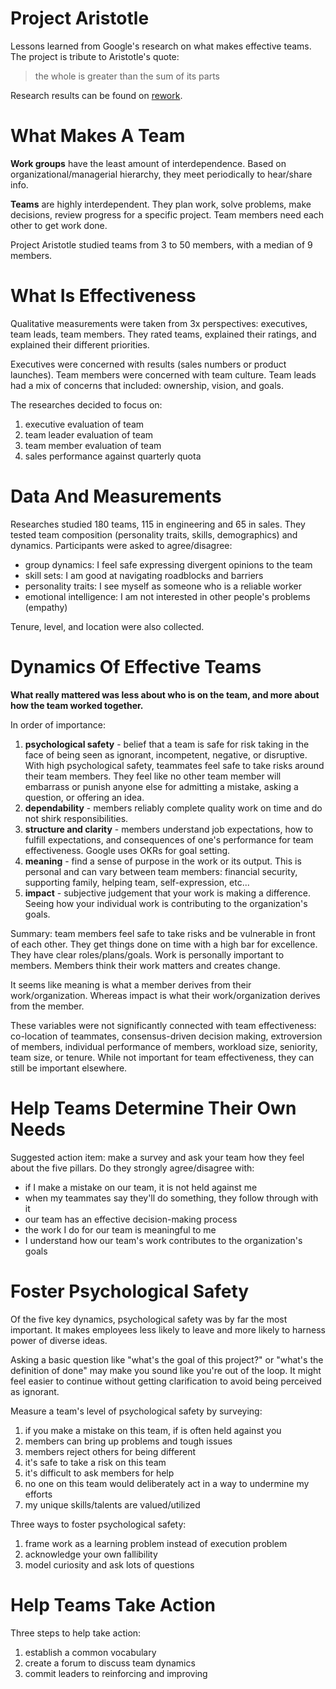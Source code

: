 # Project Aristotle

Lessons learned from Google's research on what makes effective teams. The project is tribute to
Aristotle's quote:

> the whole is greater than the sum of its parts

Research results can be found on [rework](https://rework.withgoogle.com/print/guides/5721312655835136/).

# What Makes A Team

**Work groups** have the least amount of interdependence. Based on organizational/managerial hierarchy,
they meet periodically to hear/share info.

**Teams** are highly interdependent. They plan work, solve problems, make decisions, review progress
for a specific project. Team members need each other to get work done.

Project Aristotle studied teams from 3 to 50 members, with a median of 9 members.

# What Is Effectiveness

Qualitative measurements were taken from 3x perspectives: executives, team leads, team members. They
rated teams, explained their ratings, and explained their different priorities.

Executives were concerned with results (sales numbers or product launches). Team members were
concerned with team culture. Team leads had a mix of concerns that included: ownership, vision, and
goals.

The researches decided to focus on:

1. executive evaluation of team
2. team leader evaluation of team
3. team member evaluation of team
4. sales performance against quarterly quota

# Data And Measurements

Researches studied 180 teams, 115 in engineering and 65 in sales. They tested team composition
(personality traits, skills, demographics) and dynamics. Participants were asked to agree/disagree:

* group dynamics: I feel safe expressing divergent opinions to the team
* skill sets: I am good at navigating roadblocks and barriers
* personality traits: I see myself as someone who is a reliable worker
* emotional intelligence: I am not interested in other people's problems (empathy)

Tenure, level, and location were also collected.

# Dynamics Of Effective Teams

**What really mattered was less about who is on the team, and more about how the team worked together.**

In order of importance:

1. **psychological safety** - belief that a team is safe for risk taking in the face of being seen
   as ignorant, incompetent, negative, or disruptive. With high psychological safety, teammates
   feel safe to take risks around their team members. They feel like no other team member will
   embarrass or punish anyone else for admitting a mistake, asking a question, or offering an idea.
2. **dependability** - members reliably complete quality work on time and do not shirk responsibilities.
3. **structure and clarity** - members understand job expectations, how to fulfill expectations,
   and consequences of one's performance for team effectiveness. Google uses OKRs for goal setting.
4. **meaning** - find a sense of purpose in the work or its output. This is personal and can vary
   between team members: financial security, supporting family, helping team, self-expression, etc...
5. **impact** - subjective judgement that your work is making a difference. Seeing how your individual
   work is contributing to the organization's goals.

Summary: team members feel safe to take risks and be vulnerable in front of each other. They get
things done on time with a high bar for excellence. They have clear roles/plans/goals. Work is
personally important to members. Members think their work matters and creates change.

It seems like meaning is what a member derives from their work/organization. Whereas impact is what
their work/organization derives from the member.

These variables were not significantly connected with team effectiveness: co-location of teammates,
consensus-driven decision making, extroversion of members, individual performance of members,
workload size, seniority, team size, or tenure. While not important for team effectiveness, they can
still be important elsewhere.

# Help Teams Determine Their Own Needs

Suggested action item: make a survey and ask your team how they feel about the five pillars. Do
they strongly agree/disagree with:

* if I make a mistake on our team, it is not held against me
* when my teammates say they'll do something, they follow through with it
* our team has an effective decision-making process
* the work I do for our team is meaningful to me
* I understand how our team's work contributes to the organization's goals

# Foster Psychological Safety

Of the five key dynamics, psychological safety was by far the most important. It makes employees
less likely to leave and more likely to harness power of diverse ideas.

Asking a basic question like "what's the goal of this project?" or "what's the definition of done"
may make you sound like you're out of the loop. It might feel easier to continue without getting
clarification to avoid being perceived as ignorant.

Measure a team's level of psychological safety by surveying:

1. if you make a mistake on this team, if is often held against you
2. members can bring up problems and tough issues
3. members reject others for being different
4. it's safe to take a risk on this team
5. it's difficult to ask members for help
6. no one on this team would deliberately act in a way to undermine my efforts
7. my unique skills/talents are valued/utilized

Three ways to foster psychological safety:

1. frame work as a learning problem instead of execution problem
2. acknowledge your own fallibility
3. model curiosity and ask lots of questions

# Help Teams Take Action

Three steps to help take action:

1. establish a common vocabulary
2. create a forum to discuss team dynamics
3. commit leaders to reinforcing and improving
